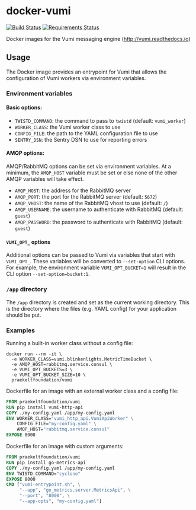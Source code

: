# docker-vumi

[![Build Status](https://travis-ci.org/praekeltfoundation/docker-vumi.svg?branch=develop)](https://travis-ci.org/praekeltfoundation/docker-vumi)
[![Requirements Status](https://requires.io/github/praekeltfoundation/docker-vumi/requirements.svg?branch=develop)](https://requires.io/github/praekeltfoundation/docker-vumi/requirements/?branch=develop)

Docker images for the Vumi messaging engine (http://vumi.readthedocs.io)

## Usage
The Docker image provides an entrypoint for Vumi that allows the configuration of Vumi workers via environment variables.

### Environment variables
#### Basic options:
* `TWISTD_COMMAND`: the command to pass to `twistd` (default: `vumi_worker`)
* `WORKER_CLASS`: the Vumi worker class to use
* `CONFIG_FILE`: the path to the YAML configuration file to use
* `SENTRY_DSN`: the Sentry DSN to use for reporting errors

#### AMQP options:
AMQP/RabbitMQ options can be set via environment variables. At a minimum, the `AMQP_HOST` variable must be set or else none of the other AMQP variables will take effect.
* `AMQP_HOST`: the address for the RabbitMQ server
* `AMQP_PORT`: the port for the RabbitMQ server (default: `5672`)
* `AMQP_VHOST`: the name of the RabbitMQ vhost to use (default: `/`)
* `AMQP_USERNAME`: the username to authenticate with RabbitMQ (default: `guest`)
* `AMQP_PASSWORD`: the password to authenticate with RabbitMQ (default: `guest`)

#### `VUMI_OPT_` options
Additional options can be passed to Vumi via variables that start with `VUMI_OPT_`. These variables will be converted to `--set-option` CLI options. For example, the environment variable `VUMI_OPT_BUCKET=1` will result in the CLI option `--set-option=bucket:1`.

### `/app` directory
The `/app` directory is created and set as the current working directory. This is the directory where the files (e.g. YAML config) for your application should be put.

### Examples
Running a built-in worker class without a config file:
```shell
docker run --rm -it \
  -e WORKER_CLASS=vumi.blinkenlights.MetricTimeBucket \
  -e AMQP_HOST=rabbitmq.service.consul \
  -e VUMI_OPT_BUCKETS=3 \
  -e VUMI_OPT_BUCKET_SIZE=10 \
  praekeltfoundation/vumi
```

Dockerfile for an image with an external worker class and a config file:
```dockerfile
FROM praekeltfoundation/vumi
RUN pip install vumi-http-api
COPY ./my-config.yaml /app/my-config.yaml
ENV WORKER_CLASS="vumi_http_api.VumiApiWorker" \
    CONFIG_FILE="my-config.yaml" \
    AMQP_HOST="rabbitmq.service.consul"
EXPOSE 8000
```

Dockerfile for an image with custom arguments:
```dockerfile
FROM praekeltfoundation/vumi
RUN pip install go-metrics-api
COPY ./my-config.yaml /app/my-config.yaml
ENV TWISTD_COMMAND="cyclone"
EXPOSE 8000
CMD ["vumi-entrypoint.sh", \
     "--app", "go_metrics.server.MetricsApi", \
     "--port", "8000", \
     "--app-opts", "my-config.yaml"]
```
